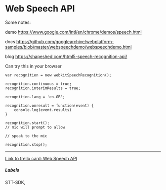 # Web Speech API

Some notes: 

demo
https://www.google.com/intl/en/chrome/demos/speech.html

docs 
https://github.com/googlearchive/webplatform-samples/blob/master/webspeechdemo/webspeechdemo.html

blog
https://shapeshed.com/html5-speech-recognition-api/

Can try this in your browser

```
var recognition = new webkitSpeechRecognition();

recognition.continuous = true;
recognition.interimResults = true;

recognition.lang = 'en-GB';

recognition.onresult = function(event) {
	console.log(event.results)
}

recognition.start();
// mic will prompt to allow

// speak to the mic

recognition.stop();
```



---

[Link to trello card: Web Speech API](https://trello.com/c/NsSx3EJp)

##### Labels

STT-SDK, 